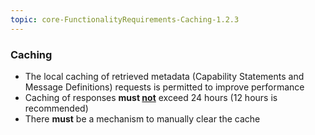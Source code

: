 ```yaml
---
topic: core-FunctionalityRequirements-Caching-1.2.3
---
```


### Caching

- The local caching of retrieved metadata (Capability Statements and Message Definitions) requests is permitted to improve performance
- Caching of responses **must <ins>not</ins>** exceed 24 hours (12 hours is recommended)
- There **must** be a mechanism to manually clear the cache

<br>